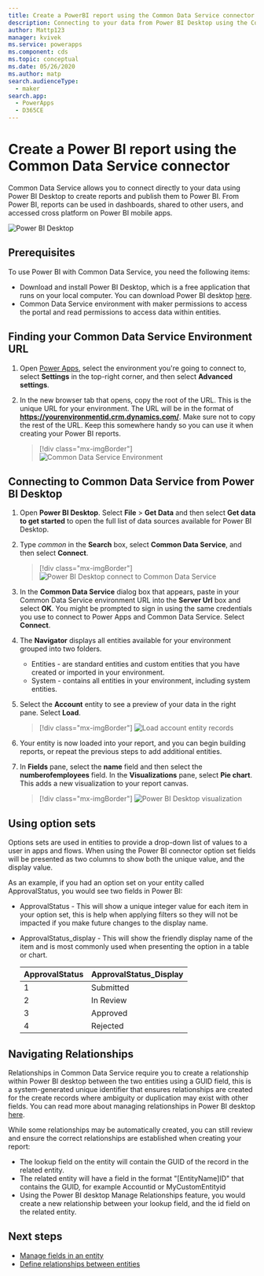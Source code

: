 ```yaml
---
title: Create a PowerBI report using the Common Data Service connector | Microsoft Docs
description: Connecting to your data from Power BI Desktop using the Common Data Service connector.
author: Mattp123
manager: kvivek
ms.service: powerapps
ms.component: cds
ms.topic: conceptual
ms.date: 05/26/2020
ms.author: matp
search.audienceType: 
  - maker
search.app: 
  - PowerApps
  - D365CE
---
```

# Create a Power BI report using the Common Data Service connector
Common Data Service allows you to connect directly to your data using Power BI Desktop to create reports and publish them to Power BI. From Power BI, reports can be used in dashboards, shared to other users, and accessed cross platform on Power BI mobile apps.

![Power BI Desktop](./media/data-platform-cds-powerbi-connector/PBIDesktop.png "Power BI Desktop")

## Prerequisites

To use Power BI with Common Data Service, you need the following items:

* Download and install Power BI Desktop, which is a free application that runs on your local computer. You can download Power BI desktop [here](https://powerbi.microsoft.com/desktop/).
* Common Data Service environment with maker permissions to access the portal and read permissions to access data within entities.

## Finding your Common Data Service Environment URL

1. Open [Power Apps](https://make.powerapps.com/?utm_source=padocs&utm_medium=linkinadoc&utm_campaign=referralsfromdoc), select the environment you're going to connect to, select **Settings** in the top-right corner, and then select **Advanced settings**.

   <!-- ![Common Data Service Environment](./media/data-platform-cds-powerbi-connector/CDSEnv1.png "Common Data Service Environment") -->

2. In the new browser tab that opens, copy the root of the URL. This is the unique URL for your environment. The URL will be in the format of **https://yourenvironmentid.crm.dynamics.com/**. Make sure not to copy the rest of the URL. Keep this somewhere handy so you can use it when creating your Power BI reports.

    > [!div class="mx-imgBorder"] 
    > ![Common Data Service Environment](./media/data-platform-cds-powerbi-connector/CDSEnv3.png "Common Data Service environment URL")

## Connecting to Common Data Service from Power BI Desktop

1. Open **Power BI Desktop**. Select **File** > **Get Data** and then select **Get data to get started** to open the full list of data sources available for Power BI Desktop.

    <!-- ![Power BI Desktop](./media/data-platform-cds-powerbi-connector/CreateReport1.png "Power BI Desktop") -->

2. Type *common* in the **Search** box, select **Common Data Service**, and then select **Connect**.

    > [!div class="mx-imgBorder"] 
    > ![Power BI Desktop connect to Common Data Service](./media/data-platform-cds-powerbi-connector/CreateReport2.png "Power BI Desktop connect to Common Data Service")

3. In the **Common Data Service** dialog box that appears, paste in your Common Data Service environment URL into the **Server Url** box and select **OK**. You might be prompted to sign in using the same credentials you use to connect to Power Apps and Common Data Service. Select **Connect**.

   <!-- ![Power BI Desktop](./media/data-platform-cds-powerbi-connector/CreateReport3.png "Power BI Desktop") -->

4. The **Navigator** displays all entities available for your environment grouped into two folders. 

    * Entities - are standard entities and custom entities that you have created or imported in your environment.
    * System - contains all entities in your environment, including system entities.

   <!-- ![Power BI Desktop](./media/data-platform-cds-powerbi-connector/CreateReport4.png "Power BI Desktop") -->

5. Select the **Account** entity to see a preview of your data in the right pane. Select **Load**.

    > [!div class="mx-imgBorder"] 
    > ![Load account entity records](./media/data-platform-cds-powerbi-connector/CreateReport5.png "Load account entity records")

6. Your entity is now loaded into your report, and you can begin building reports, or repeat the previous steps to add additional entities.

   <!-- ![Power BI Desktop](./media/data-platform-cds-powerbi-connector/CreateReport6.png "Power BI Desktop") -->

7. In **Fields** pane, select the **name** field and then select the **numberofemployees** field. In the **Visualizations** pane, select **Pie chart**. This adds a new visualization to your report canvas. 

    > [!div class="mx-imgBorder"] 
    > ![Power BI Desktop visualization](./media/data-platform-cds-powerbi-connector/CreateReport7.png "Power BI Desktop visualization")


## Using option sets

Options sets are used in entities to provide a drop-down list of values to a user in apps and flows. When using the Power BI connector option set fields will be presented as two columns to show both the unique value, and the display value.

As an example, if you had an option set on your entity called ApprovalStatus, you would see two fields in Power BI:

* ApprovalStatus - This will show a unique integer value for each item in your option set, this is help when applying filters so they will not be impacted if you make future changes to the display name.
* ApprovalStatus_display - This will show the friendly display name of the item and is most commonly used when presenting the option in a table or chart.

    |ApprovalStatus|ApprovalStatus_Display|
    |---------|---------|
    1|Submitted
    2|In Review
    3|Approved
    4|Rejected

## Navigating Relationships

Relationships in Common Data Service require you to create a relationship within Power BI desktop between the two entities using a GUID field, this is a system-generated unique identifier that ensures relationships are created for the create records where ambiguity or duplication may exist with other fields. You can read more about managing relationships in Power BI desktop [here](https://docs.microsoft.com/power-bi/desktop-create-and-manage-relationships).

While some relationships may be automatically created, you can still review and ensure the correct relationships are established when creating your report:

* The lookup field on the entity will contain the GUID of the record in the related entity.
* The related entity will have a field in the format "[EntityName]ID" that contains the GUID, for example Accountid or MyCustomEntityid
* Using the Power BI desktop Manage Relationships feature, you would create a new relationship between your lookup field, and the id field on the related entity.


## Next steps
* [Manage fields in an entity](data-platform-manage-fields.md)
* [Define relationships between entities](data-platform-entity-lookup.md)


